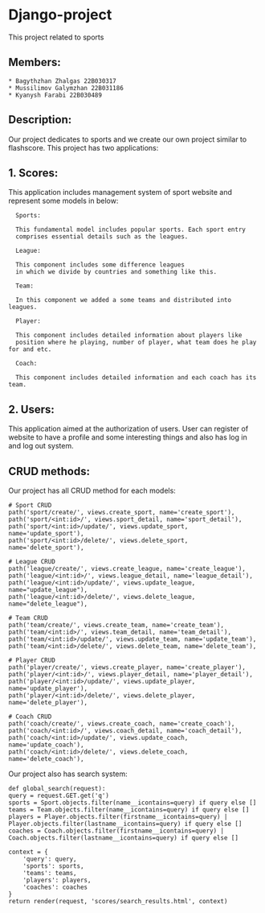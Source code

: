# Django-project
This project related to sports

## Members:
    * Bagythzhan Zhalgas 22B030317
    * Mussilimov Galymzhan 22B031186
    * Kyanysh Farabi 22B030489

## Description:

Our project dedicates to sports and we create our own project similar to flashscore. This project has two applications:

## 1. Scores:

This application includes management system of sport website and represent some models in below:

      Sports:
      
      This fundamental model includes popular sports. Each sport entry 
      comprises essential details such as the leagues.
      
      League:
      
      This component includes some difference leagues 
      in which we divide by countries and something like this.
      
      Team:
      
      In this component we added a some teams and distributed into leagues.
      
      Player:
      
      This component includes detailed information about players like 
      position where he playing, number of player, what team does he play for and etc.
      
      Coach:
      
      This component includes detailed information and each coach has its team.
      
## 2. Users:

This application aimed at the authorization of users. User can register of website to have a profile and some interesting things and also has log in and log out system.

## CRUD methods:

Our project has all CRUD method for each models:

    # Sport CRUD
    path('sport/create/', views.create_sport, name='create_sport'),
    path('sport/<int:id>/', views.sport_detail, name='sport_detail'),
    path('sport/<int:id>/update/', views.update_sport, name='update_sport'),
    path('sport/<int:id>/delete/', views.delete_sport, name='delete_sport'),

    # League CRUD
    path('league/create/', views.create_league, name='create_league'),
    path('league/<int:id>/', views.league_detail, name='league_detail'),
    path('league/<int:id>/update/', views.update_league, name="update_league"),
    path('league/<int:id>/delete/', views.delete_league, name="delete_league"),

    # Team CRUD
    path('team/create/', views.create_team, name='create_team'),
    path('team/<int:id>/', views.team_detail, name='team_detail'),
    path('team/<int:id>/update/', views.update_team, name='update_team'),
    path('team/<int:id>/delete/', views.delete_team, name='delete_team'),

    # Player CRUD
    path('player/create/', views.create_player, name='create_player'),
    path('player/<int:id>/', views.player_detail, name='player_detail'),
    path('player/<int:id>/update/', views.update_player, name='update_player'),
    path('player/<int:id>/delete/', views.delete_player, name='delete_player'),

    # Coach CRUD
    path('coach/create/', views.create_coach, name='create_coach'),
    path('coach/<int:id>/', views.coach_detail, name='coach_detail'),
    path('coach/<int:id>/update/', views.update_coach, name='update_coach'),
    path('coach/<int:id>/delete/', views.delete_coach, name='delete_coach'),

Our project also has search system:

    def global_search(request):
    query = request.GET.get('q')
    sports = Sport.objects.filter(name__icontains=query) if query else []
    teams = Team.objects.filter(name__icontains=query) if query else []
    players = Player.objects.filter(firstname__icontains=query) | Player.objects.filter(lastname__icontains=query) if query else []
    coaches = Coach.objects.filter(firstname__icontains=query) | Coach.objects.filter(lastname__icontains=query) if query else []

    context = {
        'query': query,
        'sports': sports,
        'teams': teams,
        'players': players,
        'coaches': coaches
    }
    return render(request, 'scores/search_results.html', context)

